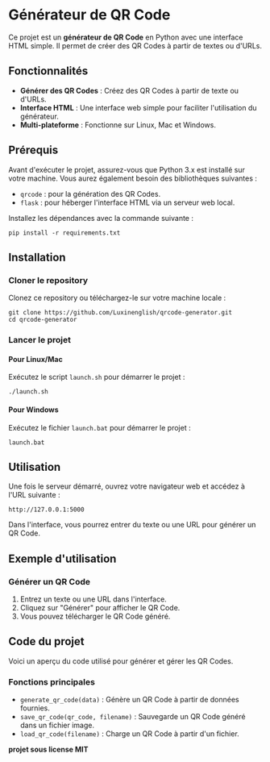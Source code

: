 # Générateur de QR Code

Ce projet est un **générateur de QR Code** en Python avec une interface HTML simple. Il permet de créer des QR Codes à partir de textes ou d'URLs.

## Fonctionnalités

- **Générer des QR Codes** : Créez des QR Codes à partir de texte ou d'URLs.
- **Interface HTML** : Une interface web simple pour faciliter l'utilisation du générateur.
- **Multi-plateforme** : Fonctionne sur Linux, Mac et Windows.

## Prérequis

Avant d'exécuter le projet, assurez-vous que Python 3.x est installé sur votre machine. Vous aurez également besoin des bibliothèques suivantes :

- `qrcode` : pour la génération des QR Codes.
- `flask` : pour héberger l'interface HTML via un serveur web local.

Installez les dépendances avec la commande suivante :

<pre><code>pip install -r requirements.txt</code></pre>

## Installation

### Cloner le repository

Clonez ce repository ou téléchargez-le sur votre machine locale :

<pre><code>git clone https://github.com/Luxinenglish/qrcode-generator.git
cd qrcode-generator</code></pre>

### Lancer le projet

#### Pour Linux/Mac

Exécutez le script `launch.sh` pour démarrer le projet :

<pre><code>./launch.sh</code></pre>

#### Pour Windows

Exécutez le fichier `launch.bat` pour démarrer le projet :

<pre><code>launch.bat</code></pre>

## Utilisation

Une fois le serveur démarré, ouvrez votre navigateur web et accédez à l'URL suivante :

<pre><code>http://127.0.0.1:5000</code></pre>

Dans l'interface, vous pourrez entrer du texte ou une URL pour générer un QR Code.

## Exemple d'utilisation

### Générer un QR Code

1. Entrez un texte ou une URL dans l'interface.
2. Cliquez sur "Générer" pour afficher le QR Code.
3. Vous pouvez télécharger le QR Code généré.

## Code du projet

Voici un aperçu du code utilisé pour générer et gérer les QR Codes.

### Fonctions principales

- `generate_qr_code(data)` : Génère un QR Code à partir de données fournies.
- `save_qr_code(qr_code, filename)` : Sauvegarde un QR Code généré dans un fichier image.
- `load_qr_code(filename)` : Charge un QR Code à partir d'un fichier.

**projet sous license MIT**
